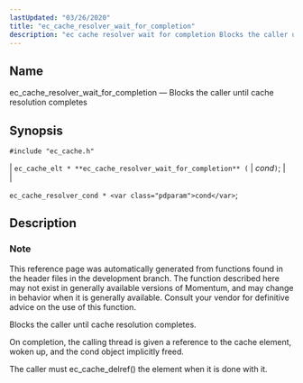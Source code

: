 ```yaml
---
lastUpdated: "03/26/2020"
title: "ec_cache_resolver_wait_for_completion"
description: "ec cache resolver wait for completion Blocks the caller until cache resolution completes ec cache elt ec cache resolver wait for completion cond ec cache resolver cond cond This reference page was automatically generated from functions found in the header files in the development branch The function described here may..."
---
```


<a name="apis.ec_cache_resolver_wait_for_completion"></a> 
## Name

ec_cache_resolver_wait_for_completion — Blocks the caller until cache resolution completes

## Synopsis

`#include "ec_cache.h"`

| `ec_cache_elt * **ec_cache_resolver_wait_for_completion** (` | <var class="pdparam">cond</var>`)`; |   |

`ec_cache_resolver_cond * <var class="pdparam">cond</var>`;<a name="idp50961248"></a> 
## Description

### Note

This reference page was automatically generated from functions found in the header files in the development branch. The function described here may not exist in generally available versions of Momentum, and may change in behavior when it is generally available. Consult your vendor for definitive advice on the use of this function.

Blocks the caller until cache resolution completes.

On completion, the calling thread is given a reference to the cache element, woken up, and the cond object implicitly freed.

The caller must ec_cache_delref() the element when it is done with it.
